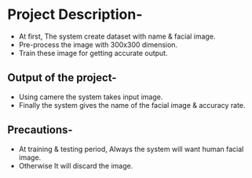 # Project Description-
* At first, The system create dataset with name & facial image. 
* Pre-process the image with 300x300 dimension.
* Train these image for getting accurate output.

## Output of the project-
* Using camere the system takes input image.
* Finally the system gives the name of the facial image & accuracy rate.

## Precautions-
* At training & testing period, Always the system will want human facial image.
* Otherwise It will discard the image.